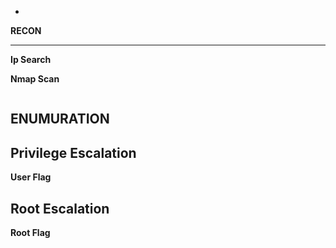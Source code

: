 *

**RECON**

---
**Ip Search**  

**Nmap Scan**  
<pre></pre>  






**ENUMURATION**
---


**Privilege Escalation**
---
  
**User Flag**      
  

**Root Escalation**
---  
**Root Flag**  
 


